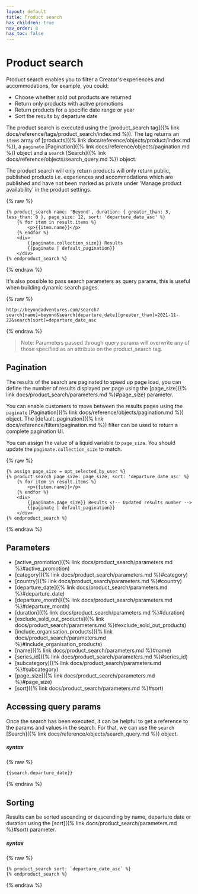 ```yaml
---
layout: default
title: Product search
has_children: true
nav_order: 8
has_toc: false
---
```


# Product search

Product search enables you to filter a Creator's experiences and accommodations, for example, you could:
- Choose whether sold out products are returned
- Return only products with active promotions
- Return products for a specific date range or year
- Sort the results by departure date

The product search is executed using the [product_search tag]({% link docs/reference/tags/product_search/index.md %}). The tag returns an `items` array of [products]({% link docs/reference/objects/product/index.md %}), a `paginate` [Pagination]({% link docs/reference/objects/pagination.md %}) object and a `search` [Search]({% link docs/reference/objects/search_query.md %}) object. 

The product search will only return products will only return public, published products i.e. experiences and accommodations which are published and have not been marked as private under 'Manage product availability' in the product settings.

{% raw %}
```liquid
{% product_search name: 'Beyond', duration: { greater_than: 3, less_than: 8 }, page_size: 12, sort: 'departure_date_asc' %}
    {% for item in result.items %}
        <p>{{item.name}}</p>
    {% endfor %}
    <div>
        {{paginate.collection_size}} Results
        {{paginate | default_pagination}}
    </div>
{% endproduct_search %}
```
{% endraw %}

It's also possible to pass search parameters as query params, this is useful when building dynamic search pages.

{% raw %}
```
http://beyondadventures.com/search?search[name]=beyond&search[departure_date][greater_than]=2021-11-22&search[sort]=departure_date_asc
```
{% endraw %}

> Note: Parameters passed through query params will overwrite any of those specified as an attribute on the product_search tag.

## Pagination
The results of the search are paginated to speed up page load, you can define the number of results displayed per page using the [page_size]({% link docs/product_search/parameters.md %}#page_size) parameter.

You can enable customers to move between the results pages using the `paginate` [Pagination]({% link docs/reference/objects/pagination.md %}) object. The [default_pagination]({% link docs/reference/filters/pagination.md %}) filter can be used to return a complete pagination UI.

You can assign the value of a liquid variable to `page_size`. You should update the `paginate.collection_size` to match.

{% raw %}
```liquid
{% assign page_size = opt_selected_by_user %}
{% product_search page_size: page_size, sort: 'departure_date_asc' %}
    {% for item in result.items %}
        <p>{{item.name}}</p>
    {% endfor %}
    <div>
        {{paginate.page_size}} Results <!-- Updated results number -->
        {{paginate | default_pagination}}
    </div>
{% endproduct_search %}
```
{% endraw %}


## Parameters
- [active_promotion]({% link docs/product_search/parameters.md %}#active_promotion)
- [category]({% link docs/product_search/parameters.md %}#category)
- [country]({% link docs/product_search/parameters.md %}#country)
- [departure_date]({% link docs/product_search/parameters.md %}#departure_date)
- [departure_month]({% link docs/product_search/parameters.md %}#departure_month)
- [duration]({% link docs/product_search/parameters.md %}#duration)
- [exclude_sold_out_products]({% link docs/product_search/parameters.md %}#exclude_sold_out_products)
- [include_organisation_products]({% link docs/product_search/parameters.md %}#include_organisation_products)
- [name]({% link docs/product_search/parameters.md %}#name)
- [series_id]({% link docs/product_search/parameters.md %}#series_id)
- [subcategory]({% link docs/product_search/parameters.md %}#subcategory)
- [page_size]({% link docs/product_search/parameters.md %}#page_size)
- [sort]({% link docs/product_search/parameters.md %}#sort)


## Accessing query params
Once the search has been executed, it can be helpful to get a reference to the params and values in the search. For that, we can use the `search` [Search]({% link docs/reference/objects/search_query.md %}) object.

##### syntax
{% raw %}
```
{{search.departure_date}}
```
{% endraw %}

## Sorting
Results can be sorted ascending or descending by name, departure date or duration using the [sort]({% link docs/product_search/parameters.md %}#sort) parameter.

##### syntax
{% raw %}
```
{% product_search sort: `departure_date_asc` %}
{% endproduct_search %}
```
{% endraw %}